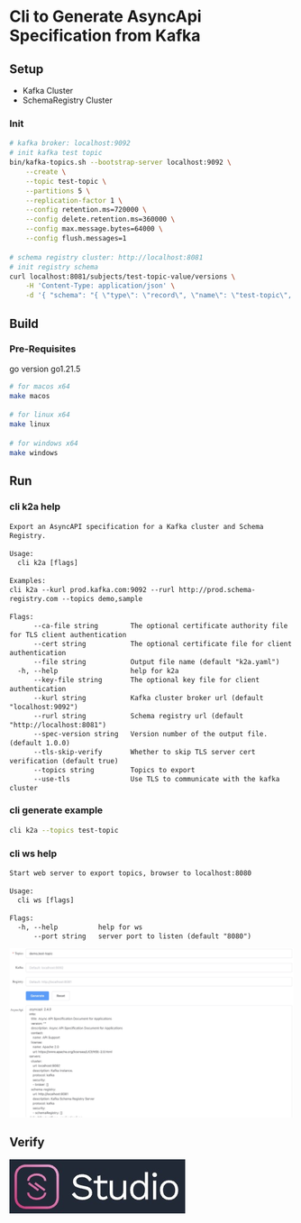 # Cli to Generate AsyncApi Specification from Kafka

## Setup
- Kafka Cluster
- SchemaRegistry Cluster

### Init
```bash
# kafka broker: localhost:9092
# init kafka test topic
bin/kafka-topics.sh --bootstrap-server localhost:9092 \
    --create \
    --topic test-topic \
    --partitions 5 \
    --replication-factor 1 \
    --config retention.ms=720000 \
    --config delete.retention.ms=360000 \
    --config max.message.bytes=64000 \
    --config flush.messages=1

# schema registry cluster: http://localhost:8081
# init registry schema
curl localhost:8081/subjects/test-topic-value/versions \
    -H 'Content-Type: application/json' \
    -d '{ "schema": "{ \"type\": \"record\", \"name\": \"test-topic\", \"fields\": [ { \"type\": \"string\", \"name\": \"field1\" }, { \"type\": \"int\", \"name\": \"field2\", \"default\": 0}] }", "schemaType": "AVRO"}'    
```

## Build

### Pre-Requisites
go version go1.21.5


```bash
# for macos x64
make macos

# for linux x64
make linux

# for windows x64
make windows
```

## Run

### cli k2a help
```
Export an AsyncAPI specification for a Kafka cluster and Schema Registry.

Usage:
  cli k2a [flags]

Examples:
cli k2a --kurl prod.kafka.com:9092 --rurl http://prod.schema-registry.com --topics demo,sample

Flags:
      --ca-file string        The optional certificate authority file for TLS client authentication
      --cert string           The optional certificate file for client authentication
      --file string           Output file name (default "k2a.yaml")
  -h, --help                  help for k2a
      --key-file string       The optional key file for client authentication
      --kurl string           Kafka cluster broker url (default "localhost:9092")
      --rurl string           Schema registry url (default "http://localhost:8081")
      --spec-version string   Version number of the output file. (default 1.0.0)
      --tls-skip-verify       Whether to skip TLS server cert verification (default true)
      --topics string         Topics to export
      --use-tls               Use TLS to communicate with the kafka cluster

```

### cli generate example
```bash
cli k2a --topics test-topic

```

### cli ws help
```
Start web server to export topics, browser to localhost:8080

Usage:
  cli ws [flags]

Flags:
  -h, --help          help for ws
      --port string   server port to listen (default "8080")
```

![ws](docs/ws.jpg)


## Verify
[![Studio](docs/studio.jpg)](https://studio.asyncapi.com/)